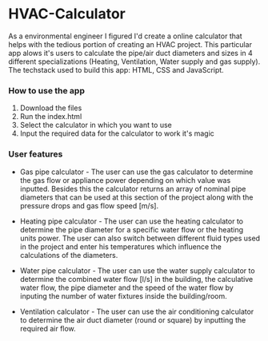 # HVAC-Calculator

As a environmental engineer I figured I'd create a online calculator that helps with the tedious portion of creating an HVAC project. 
This particular app alows it's users to calculate the pipe/air duct diameters and sizes in 4 different specializations 
(Heating, Ventilation, Water supply and gas supply). The techstack used to build this app: HTML, CSS and JavaScript.

### How to use the app
1. Download the files
2. Run the index.html
3. Select the calculator in which you want to use
4. Input the required data for the calculator to work it's magic

### User features
* Gas pipe calculator - The user can use the gas calculator to determine the gas flow or appliance power depending on which value was inputted. 
Besides this the calculator returns an array of nominal pipe diameters that can be used at this section of the project along with the pressure 
drops and gas flow speed [m/s].

* Heating pipe calculator - The user can use the heating calculator to determine the pipe diameter for a specific water flow or the heating units power. 
The user can also switch between different fluid types used in the project and enter his temperatures which influence the calculations of the diameters.

* Water pipe calculator - The user can use the water supply calculator to determine the combined water flow [l/s] in the building, the calculative water 
flow, the pipe diameter and the speed of the water flow by inputing the number of water fixtures inside the building/room.

* Ventilation calculator - The user can use the air conditioning calculator to determine the air duct diameter (round or square) by 
inputting the required air flow.


